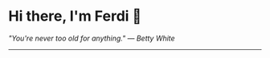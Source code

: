 <h1>Hi there, I'm Ferdi 👋</h1>

<p><em>
  "You're never too old for anything." — Betty White
</em></p>

---
